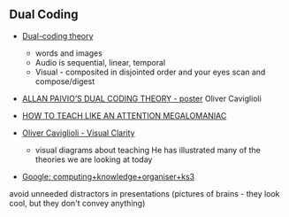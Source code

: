 Dual Coding
-----------

* [Dual-coding theory](https://en.wikipedia.org/wiki/Dual-coding_theory)
    * words and images
    * Audio is sequential, linear, temporal
    * Visual - composited in disjointed order and your eyes scan and compose/digest
* [ALLAN PAIVIO’S DUAL CODING THEORY - poster](https://static1.squarespace.com/static/58e151c946c3c418501c2f88/t/5d00def50187cc00011c166d/1560338166118/Paivio%27s+DCT+model.pdf) Oliver Caviglioli
* [HOW TO TEACH LIKE AN ATTENTION MEGALOMANIAC](https://rclutterbucked.files.wordpress.com/2020/05/teach-like-an-attention-megalomaniac-pdf-2.pdf)


* [Oliver Caviglioli - Visual Clarity](https://www.olicav.com/#/posters/)
    * visual diagrams about teaching
He has illustrated many of the theories we are looking at today

* [Google: computing+knowledge+organiser+ks3](https://www.google.com/search?q=computing+knowlege+organiser+ks3)

avoid unneeded distractors in presentations (pictures of brains - they look cool, but they don't convey anything)